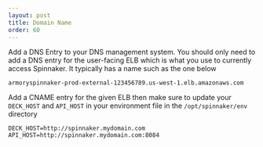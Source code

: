 ```yaml
---
layout: post
title: Domain Name
order: 60
---
```


Add a DNS Entry to your DNS management system.  You should only need to add a DNS entry for the user-facing ELB which is what you use to currently access Spinnaker.   It typically has a name such as the one below

```
armoryspinnaker-prod-external-123456789.us-west-1.elb.amazonaws.com
```

Add a CNAME entry for the given ELB then make sure to update your `DECK_HOST` and `API_HOST` in your environment file in the `/opt/spinnaker/env` directory

```
DECK_HOST=http://spinnaker.mydomain.com
API_HOST=http://spinnaker.mydomain.com:8084
```
